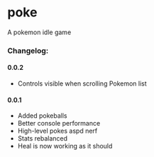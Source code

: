 # poke
A pokemon idle game

### Changelog:
#### 0.0.2
- Controls visible when scrolling Pokemon list

#### 0.0.1
- Added pokeballs  
- Better console performance  
- High-level pokes aspd nerf  
- Stats rebalanced  
- Heal is now working as it should  
